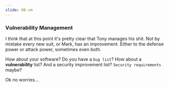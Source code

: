 ```yaml
---
slide: 06-vm
---
```


### Vulnerability Management

I think that at this point it's pretty clear that Tony manages his shit. Not by mistake every new suit, or Mark, has an improvement. Either to the defense power or attack power, sometimes even both.

How about your software? Do you have a `bug list`? How about a **vulnerability** list? And a security improvement list? `Security requirements` maybe?

Ok no worries...